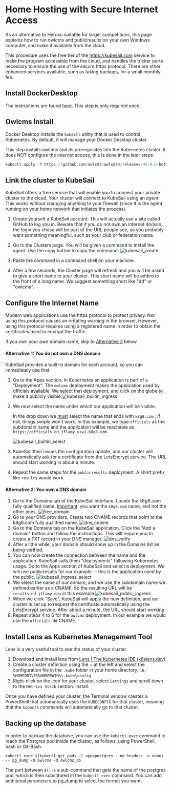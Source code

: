 

# Home Hosting with Secure Internet Access

As an alternative to Heroku suitable for larger competitions, this page explains how to run owlcms and publicresults on your own Windows computer, and make it available from the cloud.

This procedure uses the free tier of the https://kubesail.com service to make the program accessible from the cloud, and handles the tricker parts necessary to ensure the use of the secure https protocol.  There are other enhanced services available, such as taking backups, for a small monthly fee.

## Install DockerDesktop

The instructions are found [here](https://docs.docker.com/docker-for-windows/install-windows-home/). This step is only required once.

## Owlcms Install

Docker Desktop installs the `kubectl` utility that is used to control Kubernetes.  By default, it will manage your Docker Desktop cluster.

This step installs owlcms and its prerequisites into the Kubernetes cluster.  It does NOT configure the internet access, this is done in the later steps.

```powershell
kubectl apply -f https://github.com/owlcms/owlcms4/releases/44.0.0-beta13/download/dd_setup.yaml
```

## Link the cluster to KubeSail

KubeSail offers a free service that will enable you to connect your private cluster to the cloud.  Your cluster will connect to KubeSail using an *agent*.  This works without changing anything to your firewall (since it is the agent running on your home network that initiates the process).

1. Create yourself a KubeSail account.  This will actually use a site called GitHub to log you in.  Beware that if you do not own an internet domain, the login you chose will be part of the URL people see, so you probably want something meaningful, such as your club or federation name.
2. Go to the Clusters page.  You will be given a command to install the agent.  Use the copy button to copy the command.
   ![kubesail_create](img/K3S/kubesail_create.png)

3. Paste the command in a command shell on your machine.
4. After a few seconds, the Cluster page will refresh and you will be asked to give a short name to your cluster.  This short name will be added to the front of a long name.  We suggest something short like "dd" or "owlcms".

## Configure the Internet Name

Modern web applications use the https protocol to protect privacy.  Not using this protocol causes an irritating warning in the browser.  However, using this protocol requires using a registered name in order to obtain the certificates used to encrypt the traffic.

If you own your own domain name, skip to [Alternative 2](#alternative-2-you-own-a-dns-domain) below.

#### Alternative 1: You do not own a DNS domain

KubeSail provides a built-in domain for each account, so you can immediately use that.

1. Go to the Apps section.  In Kubernetes an application is part of a "Deployment".  The `owlcms` deployment makes the application used by officials available.  We select that deployment, and click on the globe to make it publicly visible.![kubesail_builtin_ingress](img/K3S/kubesail_builtin_ingress.png)

2. We now select the name under which our application will be visible.

   In the drop down we <u>must</u> select the name that ends with `k8g8.com` ; if not, things simply won't work.  In this example, we type `officials` as the subdomain name and the application will be reachable as `https://officials.dd.jflamy.usw1.k8g8.com`

   ![kubesail_builtin_select](img/K3S/kubesail_builtin_select.png)

3. KubeSail then issues the configuration update, and our cluster will automatically ask for a certificate from the LetsEncrypt service.  The URL should start working in about a minute.

4. Repeat the same steps for the `publicresults` deployment.  A short prefix like `results` would work.

   

#### Alternative 2: You own a DNS domain

1. Go to the Domains tab of the KubeSail interface.  Locate the k8g8.com fully qualified name. <u>Important</u>: you want the `k8g8.com` name, and not the other ones.
   ![free_domain](img/K3S/free_domain.png)
2. Go to your DNS providers.  Create two CNAME records that point to the k8g8.com fully qualified name.
   ![dns_cname](img/K3S/dns_cname.png)
3. Go to the Domains tab on the KubeSail application.  Click the "Add a domain" button and follow the instructions.  This will require you to create a TXT record in your DNS manager.
   ![dns_verify](img/K3S/dns_verify.png)
4. After a little while, your domain should show up in the  Domains list as being verified.
5. You can now create the connection between the name and the application. KubeSail calls them "deployments" following Kubernetes usage.  Go to the Apps section of KubeSail and select a deployment. We will use publicresults for our example -- this is the application used by the public.
   ![kubesail_ingress_select](img/K3S/kubesail_ingress_select.png)
6. We select the name of our domain, and we use the subdomain name we defined earlier as a CNAME.  So the resulting URL will be `results.dd.jflamy.dev` in this example.![kubesail_public_ingress](img/K3S/kubesail_public_ingress.png)
7. When we click "Save", KubeSail will apply the new definition, and our cluster is set up to request the certificate automatically using the LetsEncrypt service.  After about a minute, the URL should start working.
8. Repeat steps 4 to 6 for the `owlcms` deployment. In our example we would use the `officials.dd` CNAME.

## Install Lens as Kubernetes Management Tool

Lens is a very useful tool to see the status of your cluster.

1. Download and install lens from [Lens | The Kubernetes IDE (k8slens.dev)](https://k8slens.dev/)
2. Create a cluster definition using the + at the left and select the configuration file in the `.kube` folder in your home directory, i.e.  `%HOMEDRIVE%%HOMEPATH%\.kube\config` 
3. Right-click on the icon for your cluster, select `Settings` and scroll down to the `Metrics Stack` section.  Install.

Once you have defined your cluster, the Terminal window creates a PowerShell that automatically uses the `KUBECONFIG` for that cluster, meaning that the `kubectl` commands will automatically go to that cluster.

## Backing up the database

In order to backup the database, you can use the `kubectl exec` command to reach the Postgres pod inside the cluster, as follows, using PowerShell, bash or Git-Bash.

```
kubectl exec $(kubectl get pods -l app=postgres --no-headers -o name) -- pg_dump -U owlcms -d owlcms_db
```

The part between `$()` is a sub-command that gets the name of the postgres pod, which is then substituted in the `kubectl exec` command.   You can add additional parameters to pg_dump to select the format you want.

